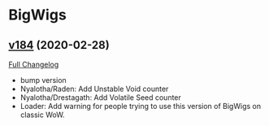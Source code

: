 # BigWigs

## [v184](https://github.com/BigWigsMods/BigWigs/tree/v184) (2020-02-28)
[Full Changelog](https://github.com/BigWigsMods/BigWigs/compare/v183.2...v184)

- bump version  
- Nyalotha/Raden: Add Unstable Void counter  
- Nyalotha/Drestagath: Add Volatile Seed counter  
- Loader: Add warning for people trying to use this version of BigWigs on classic WoW.  
